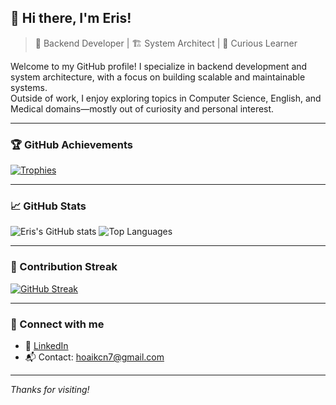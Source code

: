 ## 👋 Hi there, I'm Eris!

> 🔧 Backend Developer | 🏗️ System Architect | 🌱 Curious Learner

Welcome to my GitHub profile! I specialize in backend development and system architecture, with a focus on building scalable and maintainable systems.  
Outside of work, I enjoy exploring topics in Computer Science, English, and Medical domains—mostly out of curiosity and personal interest.

---

### 🏆 GitHub Achievements

[![Trophies](https://github-profile-trophy.vercel.app/?username=eriskcn&theme=onedark&row=2&column=4&margin-w=10&margin-h=10)](https://github.com/ryo-ma/github-profile-trophy)

---

### 📈 GitHub Stats

![Eris's GitHub stats](https://github-readme-stats.vercel.app/api?username=eriskcn&show_icons=true&theme=github_dark&hide_title=true)
![Top Languages](https://github-readme-stats.vercel.app/api/top-langs/?username=eriskcn&layout=compact&theme=github_dark)

---

### 🔄 Contribution Streak

[![GitHub Streak](https://streak-stats.demolab.com?user=eriskcn&theme=github-dark&hide_border=false)](https://git.io/streak-stats)

---

### 🔗 Connect with me

- 💼 [LinkedIn](https://www.linkedin.com/in/hoai-dinh-thanh/)
- 📬 Contact: hoaikcn7@gmail.com 

---

_Thanks for visiting!_
